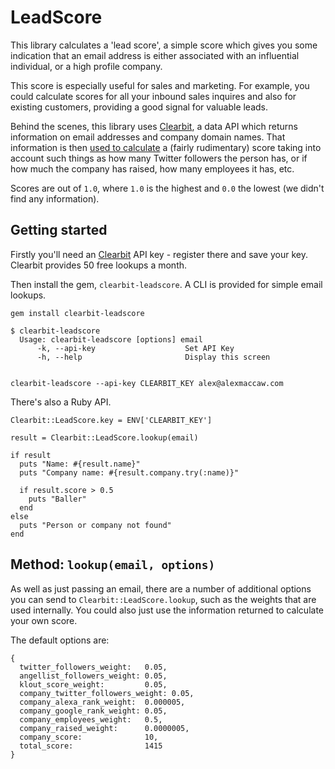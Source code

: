 # LeadScore

This library calculates a 'lead score', a simple score which gives you some indication that an email address is either associated with an influential individual, or a high profile company.

This score is especially useful for sales and marketing. For example, you could calculate scores for all your inbound sales inquires and also for existing customers, providing a good signal for valuable leads.

Behind the scenes, this library uses [Clearbit](https://clearbit.co), a data API which returns information on email addresses and company domain names. That information is then [used to calculate](https://github.com/maccman/clearbit-lead_score/blob/master/lib/clearbit/lead_score.rb#L53) a (fairly rudimentary) score taking into account such things as how many Twitter followers the person has, or if how much the company has raised, how many employees it has, etc.

Scores are out of `1.0`, where `1.0` is the highest and `0.0` the lowest (we didn't find any information).

## Getting started

Firstly you'll need an [Clearbit](https://clearbit.co) API key - register there and save your key. Clearbit provides 50 free lookups a month.

Then install the gem, `clearbit-leadscore`. A CLI is provided for simple email lookups.

    gem install clearbit-leadscore

    $ clearbit-leadscore
      Usage: clearbit-leadscore [options] email
          -k, --api-key                    Set API Key
          -h, --help                       Display this screen


    clearbit-leadscore --api-key CLEARBIT_KEY alex@alexmaccaw.com

There's also a Ruby API.

    Clearbit::LeadScore.key = ENV['CLEARBIT_KEY']

    result = Clearbit::LeadScore.lookup(email)

    if result
      puts "Name: #{result.name}"
      puts "Company name: #{result.company.try(:name)}"

      if result.score > 0.5
        puts "Baller"
      end
    else
      puts "Person or company not found"
    end


## Method: `lookup(email, options)`

As well as just passing an email, there are a number of additional options you can send to `Clearbit::LeadScore.lookup`, such as the weights that are used internally. You could also just use the information returned to calculate your own score.

The default options are:

    {
      twitter_followers_weight:   0.05,
      angellist_followers_weight: 0.05,
      klout_score_weight:         0.05,
      company_twitter_followers_weight: 0.05,
      company_alexa_rank_weight:  0.000005,
      company_google_rank_weight: 0.05,
      company_employees_weight:   0.5,
      company_raised_weight:      0.0000005,
      company_score:              10,
      total_score:                1415
    }
